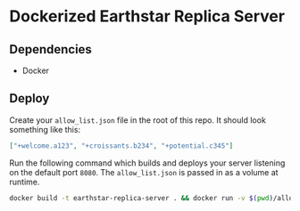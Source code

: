 # Dockerized Earthstar Replica Server

## Dependencies

- Docker

## Deploy

Create your `allow_list.json` file in the root of this repo. It should look something like this:

```json
["+welcome.a123", "+croissants.b234", "+potential.c345"]
```

Run the following command which builds and deploys your server listening on the default port `8080`. The `allow_list.json` is passed in as a volume at runtime.

```bash
docker build -t earthstar-replica-server . && docker run -v $(pwd)/allow_list.json:/app/replica-server/allow_list.json -it --init -p 8080:8080 earthstar-replica-server
```
